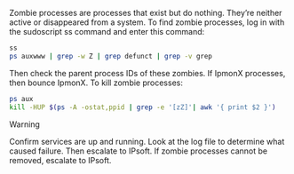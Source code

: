 Zombie processes are processes that exist but do nothing. They’re neither active or disappeared from a system.
To find zombie processes, log in with the sudoscript ss command and enter this command:
``` bash
ss
ps auxwww | grep -w Z | grep defunct | grep -v grep
```
Then check the parent process IDs of these zombies. If IpmonX processes, then bounce IpmonX.
To kill zombie processes:
``` bash
ps aux
kill -HUP $(ps -A -ostat,ppid | grep -e '[zZ]'| awk '{ print $2 }')
```
> [!warning]  
>
> Confirm services are up and running. Look at the log file to determine what caused failure. Then escalate to IPsoft. If zombie processes cannot be removed, escalate to IPsoft.
